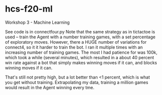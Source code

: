 # hcs-f20-ml
Workshop 3 - Machine Learning

See code is in connectfour.py
Note that the same strategy as in tictactoe is used – train the Agent with a number training games, with a set percentage of exploratory moves. However, there a HUGE number of variations for connect4, so it it harder to train the bot. I ran it multiple times with an increasing number of training games. The most I had patience for was 100k, which took a while (several minutes), which resulted in a about 40 percent win rate against a bot that simply makes winning moves if it can, and blocks winning moves if it can. 

That's still not pretty high, but a lot better than <1 percent, which is what you get without training. Extrapolating my data, training a million games would result in the Agent winning every tme. 
